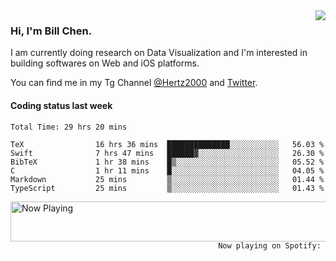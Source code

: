 <img  align="right" src="https://github-readme-stats.vercel.app/api?username=BillChen2k&show_icons=false&count_private=true&hide_title=true">

### Hi, I'm Bill Chen.

I am currently doing research on Data Visualization and I'm interested in building softwares on Web and iOS platforms.

You can find me in my Tg Channel [@Hertz2000](https://t.me/Hertz2000) and [Twitter](https://twitter.com/billchen2k).

#### Coding status last week

<!--START_SECTION:waka-->

```text
Total Time: 29 hrs 20 mins

TeX                16 hrs 36 mins  ██████████████░░░░░░░░░░░   56.03 %
Swift              7 hrs 47 mins   ██████▓░░░░░░░░░░░░░░░░░░   26.30 %
BibTeX             1 hr 38 mins    █▒░░░░░░░░░░░░░░░░░░░░░░░   05.52 %
C                  1 hr 11 mins    █░░░░░░░░░░░░░░░░░░░░░░░░   04.05 %
Markdown           25 mins         ▒░░░░░░░░░░░░░░░░░░░░░░░░   01.44 %
TypeScript         25 mins         ▒░░░░░░░░░░░░░░░░░░░░░░░░   01.43 %
```

<!--END_SECTION:waka-->


<div>
<a href="https://spotify-now-playing.billchen2k.vercel.app/now-playing?open">
   <img align="right" src="https://spotify-now-playing.billchen2k.vercel.app/now-playing" width="540" height="64" alt="Now Playing">
</a>
</div>

<div>
<p align="right"><code>Now playing on Spotify: </code></p>
</div>

<!--
**BillChen2K/BillChen2K** is a ✨ _special_ ✨ repository because its `README.md` (this file) appears on your GitHub profile.

Here are some ideas to get you started:

- 🔭 I’m currently working on ...
- 🌱 I’m currently learning ...
- 👯 I’m looking to collaborate on ...
- 🤔 I’m looking for help with ...
- 💬 Ask me about ...
- 📫 How to reach me: ...
- 😄 Pronouns: ...
- ⚡ Fun fact: ...
-->
